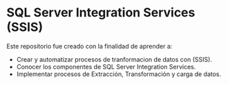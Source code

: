 # SQL Server Integration Services (SSIS)

Este repositorio fue creado con la finalidad de aprender a:

* Crear y automatizar procesos de tranformacion de datos con (SSIS).
* Conocer los componentes de SQL Server Integration Services.
* Implementar procesos de Extracción, Transformación y carga de datos.
